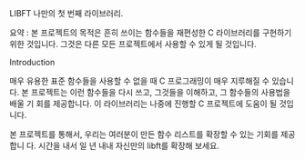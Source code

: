 LIBFT
나만의 첫 번째 라이브러리.

요약 : 본 프로젝트의 목적은 흔히 쓰이는 함수들을 재편성한 C 라이브러리를 구현하기 위한 것입니다. 그것은 다른 모든 프로젝트에서 사용할 수 있게 될 것입니다.

Introduction

매우 유용한 표준 함수들을 사용할 수 없을 때 C 프로그래밍이 매우 지루해질 수 있습니다. 본 프로젝트는 이런 함수들을 다시 쓰고, 그것들을 이해하고, 그 함수들의 사용법을 배울 기 회를 제공합니다. 이 라이브러리는 나중에 진행할 C 프로젝트에 도움이 될 것입니다.

본 프로젝트를 통해서, 우리는 여러분이 만든 함수 리스트를 확장할 수 있는 기회를 제공합니 다. 시간을 내서 일 년 내내 자신만의 libft를 확장해 보세요.

